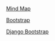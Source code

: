 [Mind Map](https://www.mindmeister.com/map/2416189355?t=Wj96yNYcRB)

[Bootstrap](https://getbootstrap.com/docs/5.0/getting-started/introduction/)

[Django Bootstrap](https://django-bootstrap-v5.readthedocs.io/en/latest/quickstart.html)